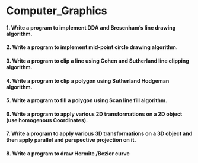 # Computer_Graphics

#### 1. Write a program to implement DDA and Bresenham’s line drawing algorithm. 

#### 2. Write a program to implement mid-point circle drawing algorithm. 

#### 3. Write a program to clip a line using Cohen and Sutherland line clipping algorithm. 

#### 4. Write a program to clip a polygon using Sutherland Hodgeman algorithm. 

#### 5. Write a program to fill a polygon using Scan line fill algorithm. 

#### 6. Write a program to apply various 2D transformations on a 2D object (use homogenous Coordinates). 

#### 7. Write a program to apply various 3D transformations on a 3D object and then apply parallel and perspective projection on it. 

#### 8. Write a program to draw Hermite /Bezier curve
